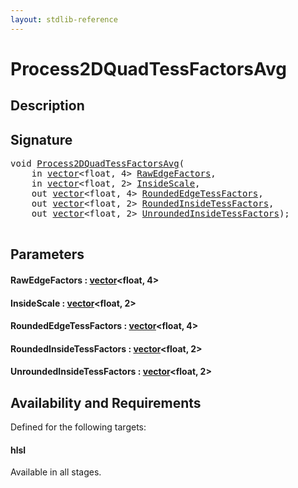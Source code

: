 ```yaml
---
layout: stdlib-reference
---
```


# Process2DQuadTessFactorsAvg

## Description





## Signature 

<pre>
<span class="code_keyword">void</span> <a href="process2dquadtessfactorsavg-089dho.md">Process2DQuadTessFactorsAvg</a>(
    <span class="code_keyword">in</span> <a href="../types/vector/index.md" class="code_type">vector</a>&lt;<span class="code_keyword">float</span>, 4&gt; <a href="process2dquadtessfactorsavg-089dho.md#decl-RawEdgeFactors" class="code_param">RawEdgeFactors</a>,
    <span class="code_keyword">in</span> <a href="../types/vector/index.md" class="code_type">vector</a>&lt;<span class="code_keyword">float</span>, 2&gt; <a href="process2dquadtessfactorsavg-089dho.md#decl-InsideScale" class="code_param">InsideScale</a>,
    <span class="code_keyword">out</span> <a href="../types/vector/index.md" class="code_type">vector</a>&lt;<span class="code_keyword">float</span>, 4&gt; <a href="process2dquadtessfactorsavg-089dho.md#decl-RoundedEdgeTessFactors" class="code_param">RoundedEdgeTessFactors</a>,
    <span class="code_keyword">out</span> <a href="../types/vector/index.md" class="code_type">vector</a>&lt;<span class="code_keyword">float</span>, 2&gt; <a href="process2dquadtessfactorsavg-089dho.md#decl-RoundedInsideTessFactors" class="code_param">RoundedInsideTessFactors</a>,
    <span class="code_keyword">out</span> <a href="../types/vector/index.md" class="code_type">vector</a>&lt;<span class="code_keyword">float</span>, 2&gt; <a href="process2dquadtessfactorsavg-089dho.md#decl-UnroundedInsideTessFactors" class="code_param">UnroundedInsideTessFactors</a>);

</pre>

## Parameters

####  <a id="decl-RawEdgeFactors"></a>RawEdgeFactors  : [vector](../types/vector/index.md)\<float, 4\>
####  <a id="decl-InsideScale"></a>InsideScale  : [vector](../types/vector/index.md)\<float, 2\>
####  <a id="decl-RoundedEdgeTessFactors"></a>RoundedEdgeTessFactors  : [vector](../types/vector/index.md)\<float, 4\>
####  <a id="decl-RoundedInsideTessFactors"></a>RoundedInsideTessFactors  : [vector](../types/vector/index.md)\<float, 2\>
####  <a id="decl-UnroundedInsideTessFactors"></a>UnroundedInsideTessFactors  : [vector](../types/vector/index.md)\<float, 2\>

## Availability and Requirements

Defined for the following targets:

#### hlsl
Available in all stages.




<script>
// Fix .md links to .html when on ReadTheDocs
if (window.location.hostname.includes('readthedocs') || 
    window.location.hostname.includes('rtfd.io')) {
  document.addEventListener('DOMContentLoaded', function() {
    const links = document.querySelectorAll('a');
    links.forEach(link => {
      const href = link.getAttribute('href');
      if (href && href.includes('.md')) {
        // This regex will handle .md links with or without fragment identifiers or query parameters
        link.href = link.href.replace(/(.+)\.md(#[^?]*)?(\?.*)?$/, '$1.html$2$3');
      }
    });
  });
}
</script>
